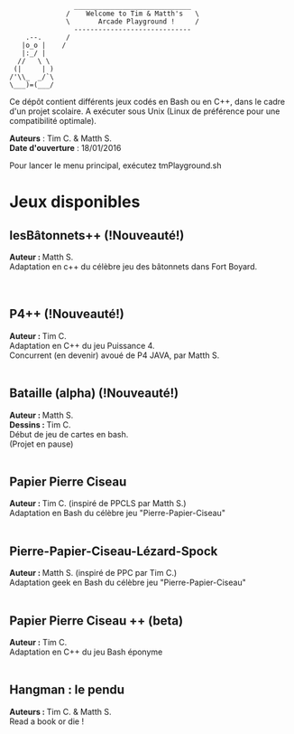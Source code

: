                    _____________________________
                  /    Welcome to Tim & Matth's   \
                  \       Arcade Playground !     /
                    -----------------------------
        .--.      / 
       |o_o |    /     
       |:_/ |		  	
      //   \ \         
     (|     | )
    /'\\_  _/`\ 
    \___)=(___/	


Ce dépôt contient différents jeux codés en Bash ou en C++, dans le cadre
d'un projet scolaire. A exécuter sous Unix (Linux de préférence pour une compatibilité optimale).

<strong>Auteurs</strong> : Tim C. & Matth S.<br>
<strong>Date d'ouverture</strong> : 18/01/2016

Pour lancer le menu principal, exécutez tmPlayground.sh

<h1>Jeux disponibles</h1>

<h2> lesBâtonnets++ (!Nouveauté!) </h2>
<strong>Auteur : </strong> Matth S. <br>
Adaptation en c++ du célèbre jeu des bâtonnets dans Fort Boyard. <br>
<br><br>
<h2> P4++ (!Nouveauté!) </h2>
<strong>Auteur : </strong> Tim C. <br>
	Adaptation en C++ du jeu Puissance 4. <br>
	Concurrent (en devenir) avoué de P4 JAVA, par Matth S.
	<br><br>
<h2> Bataille (alpha) (!Nouveauté!)</h2>
<strong>Auteur : </strong> Matth S. <br>
<strong>Dessins : </strong> Tim C. <br>
	Début de jeu de cartes en bash. <br>
	(Projet en pause)
	<br><br>
<h2>Papier Pierre Ciseau</h2>

<strong>Auteur : </strong> Tim C. (inspiré de PPCLS par Matth S.)<br>
	Adaptation en Bash du célèbre jeu "Pierre-Papier-Ciseau"
	<br><br>
	
<h2> Pierre-Papier-Ciseau-Lézard-Spock </h2>

<strong>Auteur : </strong>Matth S. (inspiré de PPC par Tim C.)<br>
	Adaptation geek en Bash du célèbre jeu "Pierre-Papier-Ciseau"
	<br><br>
	
<h2> Papier Pierre Ciseau ++ (beta)</h2>

<strong>Auteur :</strong> Tim C. <br>
	Adaptation en C++ du jeu Bash éponyme
	<br><br>
	
<h2> Hangman : le pendu </h2>

<strong>Auteurs : </strong> Tim C. & Matth S.<br>
	Read a book or die !
